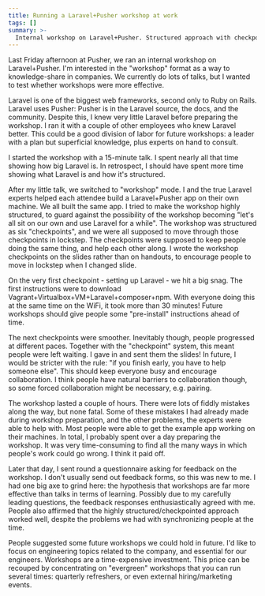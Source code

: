 ```yaml
---
title: Running a Laravel+Pusher workshop at work
tags: []
summary: >-
  Internal workshop on Laravel+Pusher. Structured approach with checkpoints helped keep everyone on track.
---
```


Last Friday afternoon at Pusher, we ran an internal workshop on Laravel+Pusher.
I'm interested in the "workshop" format as a way to knowledge-share in companies.
We currently do lots of talks, but I wanted to test whether workshops were more effective.

Laravel is one of the biggest web frameworks,
second only to Ruby on Rails.
Laravel uses Pusher:
Pusher is in the Laravel source, the docs, and the community.
Despite this, I knew very little Laravel before preparing the workshop.
I ran it with a couple of other employees who knew Laravel better.
This could be a good division of labor for future workshops:
a leader with a plan but superficial knowledge, plus experts on hand to consult.

I started the workshop with a 15-minute talk.
I spent nearly all that time showing how big Laravel is.
In retrospect, I should have spent more time showing what Laravel is and how it's structured.

After my little talk,
we switched to "workshop" mode.
I and the true Laravel experts helped each attendee build a Laravel+Pusher app on their own machine.
We all built the same app.
I tried to make the workshop highly structured,
to guard against the possibility of the workshop becoming "let's all sit on our own and use Laravel for a while".
The workshop was structured as six "checkpoints",
and we were all supposed to move through those checkpoints in lockstep.
The checkpoints were supposed to keep people doing the same thing,
and help each other along.
I wrote the workshop checkpoints on the slides rather than on handouts,
to encourage people to move in lockstep when I changed slide.

On the very first checkpoint - setting up Laravel - we hit a big snag.
The first instructions were to download Vagrant+Virtualbox+VM+Laravel+composer+npm.
With everyone doing this at the same time on the WiFi, it took more than 30 minutes!
Future workshops should give people some "pre-install" instructions ahead of time.

The next checkpoints were smoother.
Inevitably though, people progressed at different paces.
Together with the "checkpoint" system, this meant people were left waiting.
I gave in and sent them the slides!
In future, I would be stricter with the rule:
"if you finish early, you have to help someone else".
This should keep everyone busy and encourage collaboration.
I think people have natural barriers to collaboration though,
so some forced collaboration might be necessary, e.g. pairing.

The workshop lasted a couple of hours.
There were lots of fiddly mistakes along the way, but none fatal.
Some of these mistakes I had already made during workshop preparation,
and the other problems, the experts were able to help with.
Most people were able to get the example app working on their machines.
In total, I probably spent over a day preparing the workshop.
It was very time-consuming to find all the many ways in which people's work could go wrong.
I think it paid off.

Later that day, I sent round a questionnaire asking for feedback on the workshop.
I don't usually send out feedback forms, so this was new to me.
I had one big axe to grind here:
the hypothesis that workshops are far more effective than talks in terms of learning.
Possibly due to my carefully leading questions,
the feedback responses enthusiastically agreed with me.
People also affirmed that the highly structured/checkpointed approach worked well,
despite the problems we had with synchronizing people at the time.

People suggested some future workshops we could hold in future.
I'd like to focus on engineering topics related to the company, and essential for our engineers.
Workshops are a time-expensive investment.
This price can be recouped by concentrating on "evergreen" workshops that you can run several times:
quarterly refreshers, or even external hiring/marketing events.
